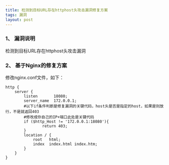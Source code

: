 ```yaml
---
title: 检测到目标URL存在httphost头攻击漏洞修复方案
tags: 漏洞
layout: post
---
```


### 1、 漏洞说明

检测到目标URL存在httphost头攻击漏洞

### 2、 基于Nginx的修复方案

修改nginx.conf文件，如下：
```
http {
    server {
        listen       18080;
        server_name  172.0.0.1;
        #以下if条件判断是修复漏洞的关键代码，host头是否是指定的host，如果是则放行，不是就返回403
        #修改成你自己的IP+端口此处是关键代码
        if ($http_Host != '172.0.0.1:18080'){
                return 403;
        }
        location / {
            root   html;
            index  index.html index.htm;
        }
    }
}
```